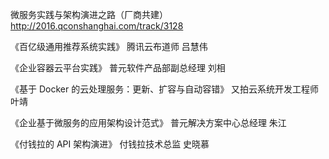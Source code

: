 微服务实践与架构演进之路（厂商共建） http://2016.qconshanghai.com/track/3128

《百亿级通用推荐系统实践》
腾讯云布道师 吕慧伟

《企业容器云平台实践》
普元软件产品部副总经理 刘相

《基于 Docker 的云处理服务：更新、扩容与自动容错》
又拍云系统开发工程师 叶靖

《企业基于微服务的应用架构设计范式》
普元解决方案中心总经理 朱江

《付钱拉的 API 架构演进》
付钱拉技术总监 史晓慕
